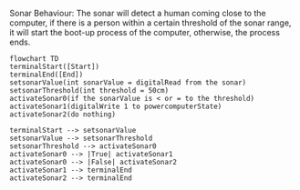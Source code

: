 Sonar Behaviour: The sonar will detect a human coming close to the computer, if there is a person within a certain threshold of the sonar range, it will start the boot-up process of the computer, otherwise, the process ends.


```mermaid
flowchart TD
terminalStart([Start])
terminalEnd([End])
setsonarValue(int sonarValue = digitalRead from the sonar)
setsonarThreshold(int threshold = 50cm)
activateSonar0(if the sonarValue is < or = to the threshold)
activateSonar1(digitalWrite 1 to powercomputerState)
activateSonar2(do nothing)

terminalStart --> setsonarValue
setsonarValue --> setsonarThreshold
setsonarThreshold --> activateSonar0
activateSonar0 --> |True| activateSonar1
activateSonar0 --> |False| activateSonar2
activateSonar1 --> terminalEnd
activateSonar2 --> terminalEnd
```
